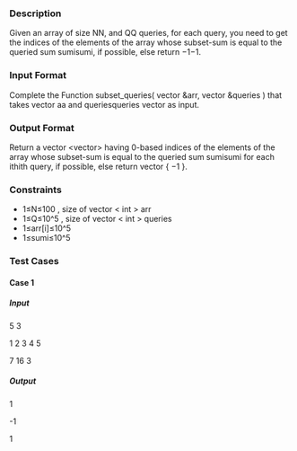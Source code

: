 ### Description

Given an array of size NN, and QQ queries, for each query, you need to get the indices of the elements of the array whose subset-sum is equal to the queried sum sumisumi​, if possible, else return −1−1.

### Input Format

Complete the Function subset_queries( vector &arr, vector &queries ) that takes vector aa and queriesqueries vector as input.

### Output Format

Return a vector <vector<int>> having 0-based indices of the elements of the array whose subset-sum is equal to the queried sum sumisumi​ for each ithith query, if possible, else return vector { −1 }.

### Constraints

- 1≤N≤100   , size of vector < int > arr
- 1≤Q≤10^5   ,  size of vector < int > queries
- 1≤arr[i]≤10^5
- 1≤sumi​≤10^5


### Test Cases

#### Case 1
##### Input
5 3

1 2 3 4 5

7 16 3

##### Output
1

-1

1